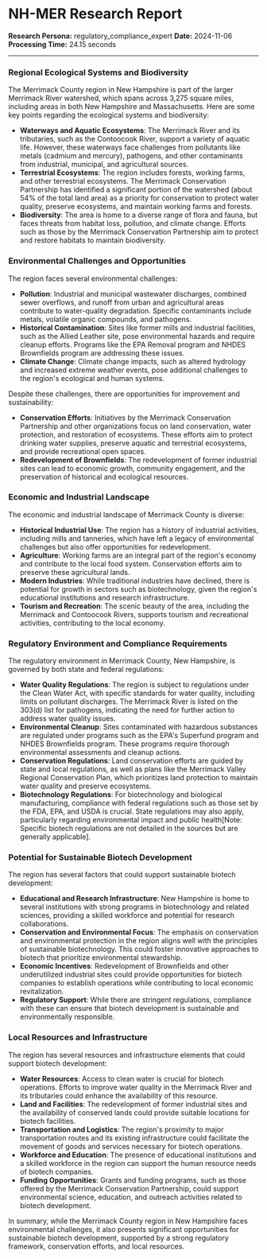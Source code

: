 # NH-MER Research Report

**Research Persona:** regulatory_compliance_expert
**Date:** 2024-11-06
**Processing Time:** 24.15 seconds

---

### Regional Ecological Systems and Biodiversity

The Merrimack County region in New Hampshire is part of the larger Merrimack River watershed, which spans across 3,275 square miles, including areas in both New Hampshire and Massachusetts. Here are some key points regarding the ecological systems and biodiversity:

- **Waterways and Aquatic Ecosystems**: The Merrimack River and its tributaries, such as the Contoocook River, support a variety of aquatic life. However, these waterways face challenges from pollutants like metals (cadmium and mercury), pathogens, and other contaminants from industrial, municipal, and agricultural sources.
- **Terrestrial Ecosystems**: The region includes forests, working farms, and other terrestrial ecosystems. The Merrimack Conservation Partnership has identified a significant portion of the watershed (about 54% of the total land area) as a priority for conservation to protect water quality, preserve ecosystems, and maintain working farms and forests.
- **Biodiversity**: The area is home to a diverse range of flora and fauna, but faces threats from habitat loss, pollution, and climate change. Efforts such as those by the Merrimack Conservation Partnership aim to protect and restore habitats to maintain biodiversity.

### Environmental Challenges and Opportunities

The region faces several environmental challenges:

- **Pollution**: Industrial and municipal wastewater discharges, combined sewer overflows, and runoff from urban and agricultural areas contribute to water-quality degradation. Specific contaminants include metals, volatile organic compounds, and pathogens.
- **Historical Contamination**: Sites like former mills and industrial facilities, such as the Allied Leather site, pose environmental hazards and require cleanup efforts. Programs like the EPA Removal program and NHDES Brownfields program are addressing these issues.
- **Climate Change**: Climate change impacts, such as altered hydrology and increased extreme weather events, pose additional challenges to the region's ecological and human systems.

Despite these challenges, there are opportunities for improvement and sustainability:

- **Conservation Efforts**: Initiatives by the Merrimack Conservation Partnership and other organizations focus on land conservation, water protection, and restoration of ecosystems. These efforts aim to protect drinking water supplies, preserve aquatic and terrestrial ecosystems, and provide recreational open spaces.
- **Redevelopment of Brownfields**: The redevelopment of former industrial sites can lead to economic growth, community engagement, and the preservation of historical and ecological resources.

### Economic and Industrial Landscape

The economic and industrial landscape of Merrimack County is diverse:

- **Historical Industrial Use**: The region has a history of industrial activities, including mills and tanneries, which have left a legacy of environmental challenges but also offer opportunities for redevelopment.
- **Agriculture**: Working farms are an integral part of the region's economy and contribute to the local food system. Conservation efforts aim to preserve these agricultural lands.
- **Modern Industries**: While traditional industries have declined, there is potential for growth in sectors such as biotechnology, given the region's educational institutions and research infrastructure.
- **Tourism and Recreation**: The scenic beauty of the area, including the Merrimack and Contoocook Rivers, supports tourism and recreational activities, contributing to the local economy.

### Regulatory Environment and Compliance Requirements

The regulatory environment in Merrimack County, New Hampshire, is governed by both state and federal regulations:

- **Water Quality Regulations**: The region is subject to regulations under the Clean Water Act, with specific standards for water quality, including limits on pollutant discharges. The Merrimack River is listed on the 303(d) list for pathogens, indicating the need for further action to address water quality issues.
- **Environmental Cleanup**: Sites contaminated with hazardous substances are regulated under programs such as the EPA's Superfund program and NHDES Brownfields program. These programs require thorough environmental assessments and cleanup actions.
- **Conservation Regulations**: Land conservation efforts are guided by state and local regulations, as well as plans like the Merrimack Valley Regional Conservation Plan, which prioritizes land protection to maintain water quality and preserve ecosystems.
- **Biotechnology Regulations**: For biotechnology and biological manufacturing, compliance with federal regulations such as those set by the FDA, EPA, and USDA is crucial. State regulations may also apply, particularly regarding environmental impact and public health[Note: Specific biotech regulations are not detailed in the sources but are generally applicable].

### Potential for Sustainable Biotech Development

The region has several factors that could support sustainable biotech development:

- **Educational and Research Infrastructure**: New Hampshire is home to several institutions with strong programs in biotechnology and related sciences, providing a skilled workforce and potential for research collaborations.
- **Conservation and Environmental Focus**: The emphasis on conservation and environmental protection in the region aligns well with the principles of sustainable biotechnology. This could foster innovative approaches to biotech that prioritize environmental stewardship.
- **Economic Incentives**: Redevelopment of Brownfields and other underutilized industrial sites could provide opportunities for biotech companies to establish operations while contributing to local economic revitalization.
- **Regulatory Support**: While there are stringent regulations, compliance with these can ensure that biotech development is sustainable and environmentally responsible.

### Local Resources and Infrastructure

The region has several resources and infrastructure elements that could support biotech development:

- **Water Resources**: Access to clean water is crucial for biotech operations. Efforts to improve water quality in the Merrimack River and its tributaries could enhance the availability of this resource.
- **Land and Facilities**: The redevelopment of former industrial sites and the availability of conserved lands could provide suitable locations for biotech facilities.
- **Transportation and Logistics**: The region's proximity to major transportation routes and its existing infrastructure could facilitate the movement of goods and services necessary for biotech operations.
- **Workforce and Education**: The presence of educational institutions and a skilled workforce in the region can support the human resource needs of biotech companies.
- **Funding Opportunities**: Grants and funding programs, such as those offered by the Merrimack Conservation Partnership, could support environmental science, education, and outreach activities related to biotech development.

In summary, while the Merrimack County region in New Hampshire faces environmental challenges, it also presents significant opportunities for sustainable biotech development, supported by a strong regulatory framework, conservation efforts, and local resources.